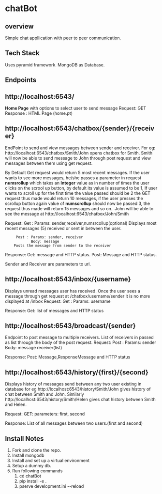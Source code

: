 # chatBot
## overview
Simple chat appllication with peer to peer communication.

## Tech Stack

Uses pyramid framework.
MongoDB as Database.

## Endpoints

## http://localhost:6543/
__Home Page__ with options to select user to send message
Request: GET
Response : HTML Page (home.pt)

## http://localhost:6543/chatbox/{sender}/{receiver}
EndPoint to send and view messages between sender and receiver.
For eg: http://localhost:6543/chatbox/Smith/John opens chatbox for Smith. Smith will now be able to send message to John through post request and view messages between them using get request.

By Default Get request would return 5 most recent messages. If the user wants to see more messages, he/she passes a parameter in request __numsrollup__ which takes an **Integer** value as in number of times the user clicks on the scrool up button, by default its value is assumed to be 1, If user wants to scroll up for the first time the value passed should be 2 the GET request thus made would return 10 messages, if the user presses the scrollup button again value of __numscrollup__ should now be passed 3, the request thus made will return 15 messages and so on..
John will be able to see the message at http://localhost:6543/chatbox/John/Smith

Request: 
         Get : Params: sender,receiver,numsrcollup(optional)
         Displays most recent messages (5) received or sent in between the user.
            
         Post : Params: sender, receiver
                Body: message
        Posts the message from sender to the receiver
Response:
        Get: message and HTTP status.
        Post: Message and HTTP status.
    
 Sender and Receiver are parameters to url.   
## http://localhost:6543/inbox/{username}

Displays unread messages user has received.
Once the user sees a message through get request at /chatbox/username/sender it is no more displayed at /inbox
Request: 
         Get : Params: username
                
                        
Response:
        Get: list of messages and HTTP status

## http://localhost:6543/broadcast/{sender}

Endpoint to post message to multiple receivers. List of receivers in passed as list through the body of the post request.
Request: 
         Post : Params: sender
                Body:   message
                        receiver(list)
                        
Response:
        Post: Message,ResponseMessage and HTTP status

## http://localhost:6543/history/{first}/{second}
Displays history of messages send between any two user existing in database
for eg http://localhost:6543/history/Smith/John gives history of chat between Smith and John.
Similarly http://localhost:6543/history/Smith/Helen gives chat history between Smith and Helen. 

Request: GET: parameters: first, second

Response: List of all messages between two users.(first and second)



## Install Notes
1. Fork and clone the repo.
2. Install mongodb
3. Install and set up a virtual environment
4. Setup a dummy db.
5. Run following commands
    1. cd chatBot
    2. pip install -e .
    3. pserve development.ini --reload
